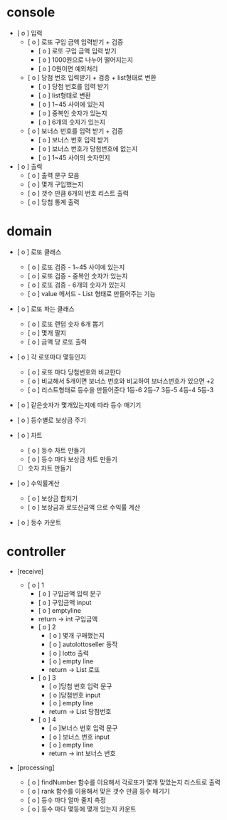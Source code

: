 # console
- [ o ] 입력
    - [ o ] 로또 구입 금액 입력받기 + 검증
        - [ o ] 로또 구입 금액 입력 받기
        - [ o ] 1000원으로 나누어 떨어지는지
        - [ o ] 0원이면 예외처리
    - [ o ] 당첨 번호 입력받기 + 검증 + list형태로 변환
        - [ o ] 당첨 번호를 입력 받기
        - [ o ] list형태로 변환
        - [ o ] 1~45 사이에 있는지
        - [ o ] 중복인 숫자가 있는지
        - [ o ] 6개의 숫자가 있는지
    - [ o ] 보너스 번호를 입력 받기 + 검증
        - [ o ] 보너스 번호 입력 받기
        - [ o ] 보너스 번호가 당첨번호에 없는지
        - [ o ] 1~45 사이의 숫자인지
- [ o ] 출력
    - [ o ] 출력 문구 모음
    - [ o ] 몇개 구입했는지
    - [ o ] 갯수 만큼 6개의 번호 리스트 출력
    - [ o ] 당첨 통계 출력


# domain

- [ o ] 로또 클래스
    - [ o ] 로또 검증 - 1~45 사이에 있는지
    - [ o ] 로또 검증 - 중복인 숫자가 있는지
    - [ o ] 로또 검증 - 6개의 숫자가 있는지
    - [ o ] value 메서드 - List<Integer> 형태로 만들어주는 기능
- [ o ] 로또 파는 클래스
    - [ o ] 로또 랜덤 숫자 6개 뽑기
    - [ o ] 몇개 팔지
    - [ o ] 금액 당 로또 출력
- [ o ] 각 로또마다 몇등인지 
    - [ o ] 로또 마다 당첨번호와 비교한다
    - [ o ] 비교해서 5개이면 보너스 번호와 비교하여 보너스번호가 있으면 +2
    - [ o ] 리스트형태로 등수을 만들어준다 1등-6 2등-7 3등-5 4등-4 5등-3 

- [ o ] 같은숫자가 몇개있는지에 따라 등수 매기기
- [ o ] 등수별로 보상금 주기
- [ o ] 차트
    - [ o ] 등수 차트 만들기
    - [ o ] 등수 마다 보상금 차트 만들기
    - [  ] 숫자 차트 만들기
- [ o ] 수익률계산
    - [ o ] 보상금 합치기
    - [ o ] 보상금과 로또산금액 으로 수익률 계산
- [ o ] 등수 카운트

# controller
- [receive]
  - [ o ] 1
      - [ o ] 구입금액 입력 문구
      - [ o ] 구입금액 input
      - [ o ] emptyline
      - return -> int 구입금액
    - [ o ] 2
        - [ o ] 몇개 구매했는지
        - [ o ] autolottoseller 동작
        - [ o ] lotto 출력
        - [ o ] empty line
        - return -> List<Lotto> 로또
    - [ o ] 3
        - [ o ]당첨 번호 입력 문구
        - [ o ]당첨번호 input
        - [ o ] empty line
        - return -> List<Integer> 당첨번호
    - [ o ] 4
        - [ o ]보너스 번호 입력 문구
        - [ o ] 보너스 번호 input
        - [ o ] empty line
        - return -> int 보너스 번호

- [processing] 
  - [ o ] findNumber 함수를 이요해서 각로또가 몇개 맞았는지 리스트로 출력
  - [ o ] rank 함수를 이용해서 맞은 갯수 만큼 등수 매기기
  - [ o ] 등수 마다 얼마 줄지 측정 
  - [ o ] 등수 마다 몇등에 몇개 있는지 카운트
  